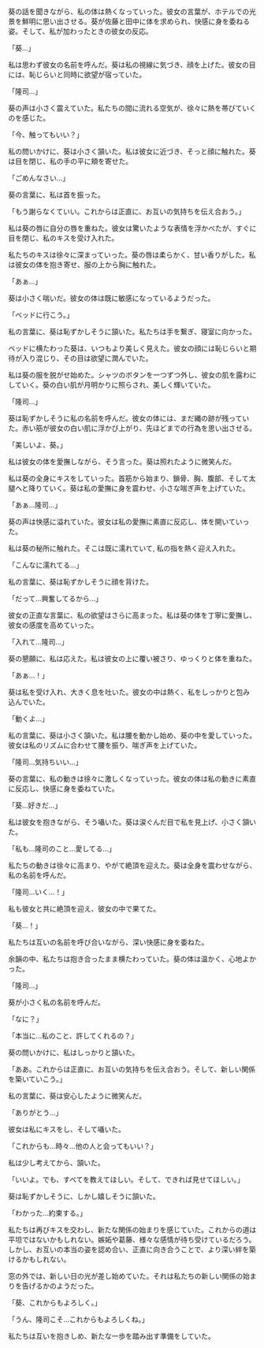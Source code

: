 葵の話を聞きながら、私の体は熱くなっていった。彼女の言葉が、ホテルでの光景を鮮明に思い出させる。葵が佐藤と田中に体を求められ、快感に身を委ねる姿。そして、私が加わったときの彼女の反応。

「葵…」

私は思わず彼女の名前を呼んだ。葵は私の視線に気づき、顔を上げた。彼女の目には、恥じらいと同時に欲望が宿っていた。

「隆司…」

葵の声は小さく震えていた。私たちの間に流れる空気が、徐々に熱を帯びていくのを感じた。

「今、触ってもいい？」

私の問いかけに、葵は小さく頷いた。私は彼女に近づき、そっと顔に触れた。葵は目を閉じ、私の手の平に頬を寄せた。

「ごめんなさい…」

葵の言葉に、私は首を振った。

「もう謝らなくていい。これからは正直に、お互いの気持ちを伝え合おう。」

私は葵の唇に自分の唇を重ねた。彼女は驚いたような表情を浮かべたが、すぐに目を閉じ、私のキスを受け入れた。

私たちのキスは徐々に深まっていった。葵の唇は柔らかく、甘い香りがした。私は彼女の体を抱き寄せ、服の上から胸に触れた。

「あぁ…」

葵は小さく喘いだ。彼女の体は既に敏感になっているようだった。

「ベッドに行こう。」

私の言葉に、葵は恥ずかしそうに頷いた。私たちは手を繋ぎ、寝室に向かった。

ベッドに横たわった葵は、いつもより美しく見えた。彼女の顔には恥じらいと期待が入り混じり、その目は欲望に潤んでいた。

私は葵の服を脱がせ始めた。シャツのボタンを一つずつ外し、彼女の肌を露わにしていく。葵の白い肌が月明かりに照らされ、美しく輝いていた。

「隆司…」

葵は恥ずかしそうに私の名前を呼んだ。彼女の体には、まだ縄の跡が残っていた。赤い筋が彼女の白い肌に浮かび上がり、先ほどまでの行為を思い出させる。

「美しいよ、葵。」

私は彼女の体を愛撫しながら、そう言った。葵は照れたように微笑んだ。

私は葵の全身にキスをしていった。首筋から始まり、鎖骨、胸、腹部、そして太腿へと降りていく。葵は私の愛撫に身を震わせ、小さな喘ぎ声を上げていた。

「あぁ…隆司…」

葵の声は快感に溢れていた。彼女は私の愛撫に素直に反応し、体を開いていった。

私は葵の秘所に触れた。そこは既に濡れていて, 私の指を熱く迎え入れた。

「こんなに濡れてる…」

私の言葉に、葵は恥ずかしそうに顔を背けた。

「だって…興奮してるから…」

彼女の正直な言葉に、私の欲望はさらに高まった。私は葵の体を丁寧に愛撫し、彼女の感度を高めていった。

「入れて…隆司…」

葵の懇願に、私は応えた。私は彼女の上に覆い被さり、ゆっくりと体を重ねた。

「あぁ…！」

葵は私を受け入れ、大きく息を吐いた。彼女の中は熱く、私をしっかりと包み込んでいた。

「動くよ…」

私の言葉に、葵は小さく頷いた。私は腰を動かし始め、葵の中を愛していった。彼女は私のリズムに合わせて腰を振り、喘ぎ声を上げていた。

「隆司…気持ちいい…」

葵の言葉に、私の動きは徐々に激しくなっていった。彼女の体は私の動きに素直に反応し、快感に身を委ねていた。

「葵…好きだ…」

私は彼女を抱きながら、そう囁いた。葵は涙ぐんだ目で私を見上げ、小さく頷いた。

「私も…隆司のこと…愛してる…」

私たちの動きは徐々に高まり、やがて絶頂を迎えた。葵は全身を震わせながら、私の名前を呼んだ。

「隆司…いく…！」

私も彼女と共に絶頂を迎え、彼女の中で果てた。

「葵…！」

私たちは互いの名前を呼び合いながら、深い快感に身を委ねた。

余韻の中、私たちは抱き合ったまま横たわっていた。葵の体は温かく、心地よかった。

「隆司…」

葵が小さく私の名前を呼んだ。

「なに？」

「本当に…私のこと、許してくれるの？」

葵の問いかけに、私はしっかりと頷いた。

「ああ。これからは正直に、お互いの気持ちを伝え合おう。そして、新しい関係を築いていこう。」

私の言葉に、葵は安心したように微笑んだ。

「ありがとう…」

彼女は私にキスをし、そして囁いた。

「これからも…時々…他の人と会ってもいい？」

私は少し考えてから、頷いた。

「いいよ。でも、すべてを教えてほしい。そして、できれば見せてほしい。」

葵は恥ずかしそうに、しかし嬉しそうに頷いた。

「わかった…約束する。」

私たちは再びキスを交わし、新たな関係の始まりを感じていた。これからの道は平坦ではないかもしれない。嫉妬や葛藤、様々な感情が待ち受けているだろう。しかし、お互いの本当の姿を認め合い、正直に向き合うことで、より深い絆を築けるかもしれない。

窓の外では、新しい日の光が差し始めていた。それは私たちの新しい関係の始まりを告げるかのようだった。

「葵、これからもよろしく。」

「うん、隆司こそ…これからもよろしくね。」

私たちは互いを抱きしめ、新たな一歩を踏み出す準備をしていた。